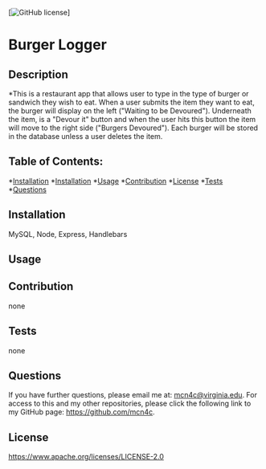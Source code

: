 [![GitHub license](https://img.shields.io/badge/license-Apache2.0-blue.svg)]

# Burger Logger
 
## Description 

*This is a restaurant app that allows user to type in the type of burger or sandwich they wish to eat.  When a user submits the item they want to eat, the burger will display on the left ("Waiting to be Devoured").  Underneath the item, is a "Devour it" button and when the user hits this button the item will move to the right side ("Burgers Devoured").  Each burger will be stored in the database unless a user deletes the item.

 ## Table of Contents: 

 *[Installation](#installation)
 *[Installation](#installation) 
 *[Usage](#usage)
 *[Contribution](#contribution)
 *[License](#license) 
 *[Tests](#tests) 
 *[Questions](#questions)


## Installation

MySQL, Node, Express, Handlebars

## Usage 





## Contribution 

 none

## Tests 

none


## Questions 

 If you have further questions, please email me at: mcn4c@virginia.edu.
 For access to this and my other repositories, please click the following link to my GitHub page: https://github.com/mcn4c. 

## License
https://www.apache.org/licenses/LICENSE-2.0